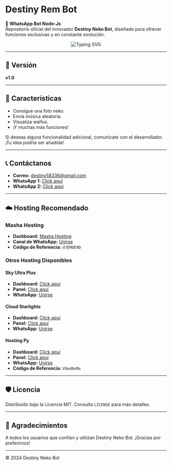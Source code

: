 
# Destiny Rem Bot
🌹 **WhatsApp Bot Node-Js**  
Repositorio oficial del innovador **Destiny Neko Bot**, diseñado para ofrecer funciones exclusivas y en constante evolución.


<p align="center">
  <img src="https://readme-typing-svg.demolab.com?font=Fira+Code&size=22&pause=1000&color=FF0000&center=true&width=500&lines=🌹+Bienvenido+al+Repositorio+Oficial;✨Destiny+Rem+Bot✨;Innovando+cada+d%C3%ADa+para+ti!" alt="Typing SVG">
</p>

---

## 🚀 Versión
**v1.0**

---

## 🎨 Características
- Consigue una foto neko.
- Envía música aleatoria.
- Visualiza waifus.
- ¡Y muchas más funciones!

Si deseas alguna funcionalidad adicional, comunícate con el desarrollador. ¡Tu idea podría ser añadida!

---

## 📞 Contáctanos
- **Correo:** destiny58336@gmail.com
- **WhatsApp 1:** [Click aquí](https://wa.me/523344753421)
- **WhatsApp 2:** [Click aquí](https://wa.me/523339992782)

---

## ☁️ Hosting Recomendado

### **Masha Hosting**
- **Dashboard:** [Masha Hosting](https://dash.masha-host.shop)
- **Canal de WhatsApp:** [Unirse](https://whatsapp.com/channel/0029VaoyLfA0LKZKjEh5Yh1J)
- **Código de Referencia:** `d7EMOE9D`

### **Otros Hosting Disponibles**
#### Sky Ultra Plus
- **Dashboard:** [Click aquí](https://dash.skyultraplus.com)
- **Panel:** [Click aquí](https://panel.skyultraplus.com)
- **WhatsApp:** [Unirse](https://whatsapp.com/channel/0029VakUvreFHWpyWUr4Jr0g)

#### Cloud Starlights
- **Dashboard:** [Click aquí](https://dash.starlights.uk)
- **Panel:** [Click aquí](https://cloud.starlights.uk)
- **WhatsApp:** [Unirse](https://whatsapp.com/channel/0029VaBfsIwGk1FyaqFcK91S)

#### Hosting Py
- **Dashboard:** [Click aquí](https://dahs.hostingpy.shop)
- **Panel:** [Click aquí](https://panel.hostingpy.shop)
- **WhatsApp:** [Unirse](https://whatsapp.com/channel/0029Vak4e1R4NVifmh8Tvi3q)
- **Código de Referencia:** `VOed0vMx`

---

## 🛡 Licencia
Distribuido bajo la Licencia MIT. Consulta `LICENSE` para más detalles.

---

## 💖 Agradecimientos
A todos los usuarios que confían y utilizan Destiny Neko Bot. ¡Gracias por preferirnos!

---

© 2024 Destiny Neko Bot